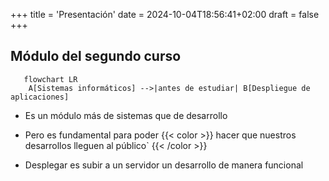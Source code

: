 +++
title = 'Presentación'
date = 2024-10-04T18:56:41+02:00
draft = false
+++

## Módulo del segundo curso

```mermaid
   flowchart LR
    A[Sistemas informáticos] -->|antes de estudiar| B[Despliegue de aplicaciones]
```
* Es un módulo más de sistemas que de desarrollo

* Pero es fundamental para poder {{< color >}} hacer que nuestros desarrollos lleguen al público` {{< /color >}}
  



* Desplegar es subir a un servidor un desarrollo de manera funcional
